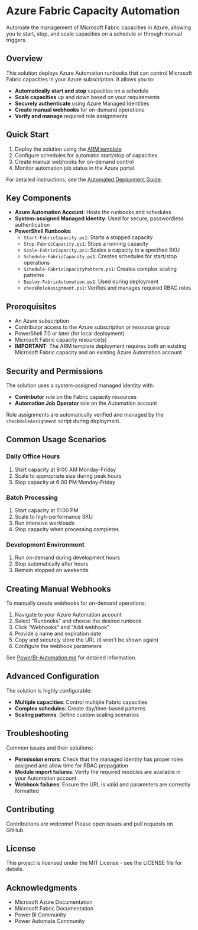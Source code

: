 # Azure Fabric Capacity Automation

Automate the management of Microsoft Fabric capacities in Azure, allowing you to start, stop, and scale capacities on a schedule or through manual triggers.

## Overview

This solution deploys Azure Automation runbooks that can control Microsoft Fabric capacities in your Azure subscription. It allows you to:

- **Automatically start and stop** capacities on a schedule
- **Scale capacities** up and down based on your requirements
- **Securely authenticate** using Azure Managed Identities
- **Create manual webhooks** for on-demand operations
- **Verify and manage** required role assignments

## Quick Start

1. Deploy the solution using the [ARM template](arm-templates/azuredeploy-combined.json)
2. Configure schedules for automatic start/stop of capacities
3. Create manual webhooks for on-demand control
4. Monitor automation job status in the Azure portal

For detailed instructions, see the [Automated Deployment Guide](Automated-Deployment-Guide.md).

## Key Components

- **Azure Automation Account**: Hosts the runbooks and schedules
- **System-assigned Managed Identity**: Used for secure, passwordless authentication
- **PowerShell Runbooks**:
  - `Start-FabricCapacity.ps1`: Starts a stopped capacity
  - `Stop-FabricCapacity.ps1`: Stops a running capacity
  - `Scale-FabricCapacity.ps1`: Scales a capacity to a specified SKU
  - `Schedule-FabricCapacity.ps1`: Creates schedules for start/stop operations
  - `Schedule-FabricCapacityPattern.ps1`: Creates complex scaling patterns
  - `Deploy-FabricAutomation.ps1`: Used during deployment
  - `checkRoleAssignment.ps1`: Verifies and manages required RBAC roles

## Prerequisites

- An Azure subscription
- Contributor access to the Azure subscription or resource group
- PowerShell 7.0 or later (for local deployment)
- Microsoft Fabric capacity resource(s)
- **IMPORTANT:** The ARM template deployment requires both an existing Microsoft Fabric capacity and an existing Azure Automation account

## Security and Permissions

The solution uses a system-assigned managed identity with:
- **Contributor** role on the Fabric capacity resources
- **Automation Job Operator** role on the Automation account

Role assignments are automatically verified and managed by the `checkRoleAssignment` script during deployment.

## Common Usage Scenarios

### Daily Office Hours

1. Start capacity at 8:00 AM Monday-Friday
2. Scale to appropriate size during peak hours
3. Stop capacity at 6:00 PM Monday-Friday

### Batch Processing

1. Start capacity at 11:00 PM
2. Scale to high-performance SKU
3. Run intensive workloads
4. Stop capacity when processing completes

### Development Environment

1. Run on-demand during development hours
2. Stop automatically after hours
3. Remain stopped on weekends

## Creating Manual Webhooks

To manually create webhooks for on-demand operations:

1. Navigate to your Azure Automation account
2. Select "Runbooks" and choose the desired runbook
3. Click "Webhooks" and "Add webhook"
4. Provide a name and expiration date
5. Copy and securely store the URL (it won't be shown again)
6. Configure the webhook parameters

See [PowerBI-Automation.md](PowerBI-Automation.md) for detailed information.

## Advanced Configuration

The solution is highly configurable:

- **Multiple capacities**: Control multiple Fabric capacities
- **Complex schedules**: Create day/time-based patterns
- **Scaling patterns**: Define custom scaling scenarios

## Troubleshooting

Common issues and their solutions:

- **Permission errors**: Check that the managed identity has proper roles assigned and allow time for RBAC propagation
- **Module import failures**: Verify the required modules are available in your Automation account
- **Webhook failures**: Ensure the URL is valid and parameters are correctly formatted

## Contributing

Contributions are welcome! Please open issues and pull requests on GitHub.

## License

This project is licensed under the MIT License - see the LICENSE file for details.

## Acknowledgments

- Microsoft Azure Documentation
- Microsoft Fabric Documentation
- Power BI Community
- Power Automate Community
